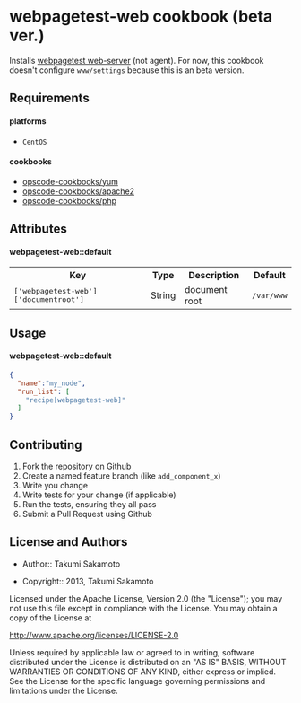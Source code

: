 webpagetest-web cookbook (beta ver.)
====================================

Installs [webpagetest web-server](https://sites.google.com/a/webpagetest.org/docs/private-instances#TOC-Web-Server1) (not agent).
For now, this cookbook doesn't configure `www/settings` because this is an beta version.

Requirements
------------

#### platforms

- `CentOS`

#### cookbooks

- [opscode-cookbooks/yum](https://github.com/opscode-cookbooks/yum/)
- [opscode-cookbooks/apache2](https://github.com/opscode-cookbooks/apache2/)
- [opscode-cookbooks/php](https://github.com/opscode-cookbooks/php/)

Attributes
----------

#### webpagetest-web::default
<table>
  <tr>
    <th>Key</th>
    <th>Type</th>
    <th>Description</th>
    <th>Default</th>
  </tr>
  <tr>
    <td><tt>['webpagetest-web']['documentroot']</tt></td>
    <td>String</td>
    <td>document root</td>
    <td><tt>/var/www</tt></td>
  </tr>
</table>

Usage
-----

#### webpagetest-web::default

```json
{
  "name":"my_node",
  "run_list": [
    "recipe[webpagetest-web]"
  ]
}
```

Contributing
------------

1. Fork the repository on Github
2. Create a named feature branch (like `add_component_x`)
3. Write you change
4. Write tests for your change (if applicable)
5. Run the tests, ensuring they all pass
6. Submit a Pull Request using Github

License and Authors
-------------------

* Author:: Takumi Sakamoto

* Copyright:: 2013, Takumi Sakamoto

Licensed under the Apache License, Version 2.0 (the "License");
you may not use this file except in compliance with the License.
You may obtain a copy of the License at

http://www.apache.org/licenses/LICENSE-2.0

Unless required by applicable law or agreed to in writing, software
distributed under the License is distributed on an "AS IS" BASIS,
WITHOUT WARRANTIES OR CONDITIONS OF ANY KIND, either express or implied.
See the License for the specific language governing permissions and
limitations under the License.
